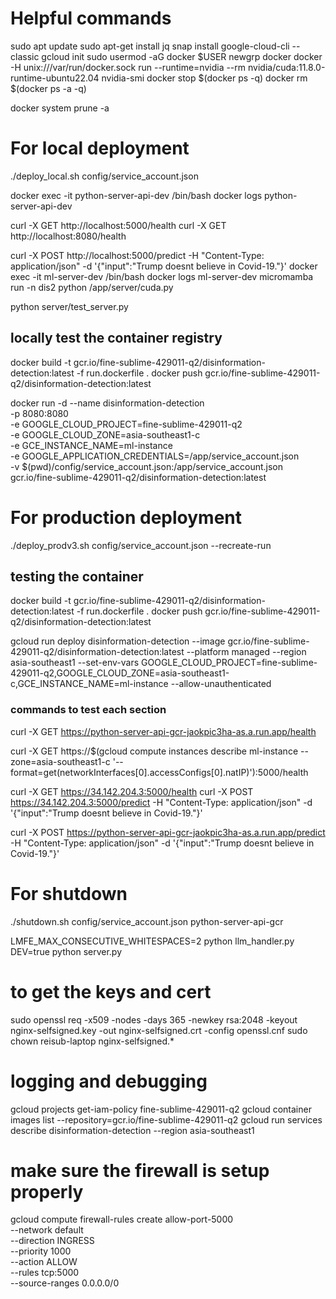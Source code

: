 # Helpful commands
sudo apt update
sudo apt-get install jq
snap install google-cloud-cli --classic
gcloud init
sudo usermod -aG docker $USER
newgrp docker
docker -H unix:///var/run/docker.sock run --runtime=nvidia --rm nvidia/cuda:11.8.0-runtime-ubuntu22.04 nvidia-smi
docker stop $(docker ps -q)
docker rm $(docker ps -a -q)

docker system prune -a

# For local deployment
./deploy_local.sh config/service_account.json

docker exec -it python-server-api-dev /bin/bash
docker logs python-server-api-dev

curl -X GET http://localhost:5000/health
curl -X GET http://localhost:8080/health

curl -X POST http://localhost:5000/predict -H "Content-Type: application/json" -d '{"input":"Trump doesnt believe in Covid-19."}'
docker exec -it ml-server-dev /bin/bash
docker logs ml-server-dev
micromamba run -n dis2 python /app/server/cuda.py

python server/test_server.py

## locally test the container registry
docker build -t gcr.io/fine-sublime-429011-q2/disinformation-detection:latest -f run.dockerfile .
docker push gcr.io/fine-sublime-429011-q2/disinformation-detection:latest

docker run -d --name disinformation-detection \
  -p 8080:8080 \
  -e GOOGLE_CLOUD_PROJECT=fine-sublime-429011-q2 \
  -e GOOGLE_CLOUD_ZONE=asia-southeast1-c \
  -e GCE_INSTANCE_NAME=ml-instance \
  -e GOOGLE_APPLICATION_CREDENTIALS=/app/service_account.json \
  -v $(pwd)/config/service_account.json:/app/service_account.json \
  gcr.io/fine-sublime-429011-q2/disinformation-detection:latest

# For production deployment
./deploy_prodv3.sh config/service_account.json --recreate-run

## testing the container
docker build -t gcr.io/fine-sublime-429011-q2/disinformation-detection:latest -f run.dockerfile .
docker push gcr.io/fine-sublime-429011-q2/disinformation-detection:latest

gcloud run deploy disinformation-detection     --image gcr.io/fine-sublime-429011-q2/disinformation-detection:latest     --platform managed     --region asia-southeast1     --set-env-vars GOOGLE_CLOUD_PROJECT=fine-sublime-429011-q2,GOOGLE_CLOUD_ZONE=asia-southeast1-c,GCE_INSTANCE_NAME=ml-instance     --allow-unauthenticated


### commands to test each section
curl -X GET https://python-server-api-gcr-jaokpic3ha-as.a.run.app/health

curl -X GET https://$(gcloud compute instances describe ml-instance --zone=asia-southeast1-c '--format=get(networkInterfaces[0].accessConfigs[0].natIP)'):5000/health

curl -X GET https://34.142.204.3:5000/health
curl -X POST https://34.142.204.3:5000/predict -H "Content-Type: application/json" -d '{"input":"Trump doesnt believe in Covid-19."}'

curl -X POST https://python-server-api-gcr-jaokpic3ha-as.a.run.app/predict -H "Content-Type: application/json" -d '{"input":"Trump doesnt believe in Covid-19."}'
<!-- https://python-server-api-gcr-jaokpic3ha-as.a.run.app -->

# For shutdown
./shutdown.sh config/service_account.json python-server-api-gcr

LMFE_MAX_CONSECUTIVE_WHITESPACES=2 python llm_handler.py
DEV=true python server.py


# to get the keys and cert
sudo openssl req -x509 -nodes -days 365 -newkey rsa:2048 -keyout nginx-selfsigned.key -out nginx-selfsigned.crt -config openssl.cnf
sudo chown reisub-laptop nginx-selfsigned.*

# logging and debugging
gcloud projects get-iam-policy fine-sublime-429011-q2
gcloud container images list --repository=gcr.io/fine-sublime-429011-q2
gcloud run services describe disinformation-detection --region asia-southeast1

# make sure the firewall is setup properly
gcloud compute firewall-rules create allow-port-5000 \
    --network default \
    --direction INGRESS \
    --priority 1000 \
    --action ALLOW \
    --rules tcp:5000 \
    --source-ranges 0.0.0.0/0
